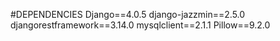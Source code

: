 #DEPENDENCIES
Django==4.0.5
django-jazzmin==2.5.0
djangorestframework==3.14.0
mysqlclient==2.1.1
Pillow==9.2.0